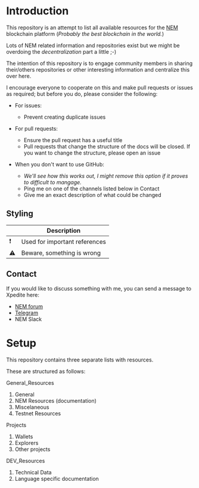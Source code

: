 # Introduction

This repository is an attempt to list all available resources for the [NEM](nem.io) blockchain platform (*Probably the best blockchain in the world.*)

Lots of NEM related information and repositories exist but we might be overdoing the *decentralization* part a little ;-)

The intention of this repository is to engage community members in sharing their/others repositories or other interesting information and centralize this over here.

I encourage everyone to cooperate on this and make pull requests or issues as required; but before you do, please consider the following:
- For issues:
  - Prevent creating duplicate issues

- For pull requests:
  - Ensure the pull request has a useful title
  - Pull requests that change the structure of the docs will be closed. If you want to change the structure, please open an issue

- When you don't want to use GitHub:
  - *We'll see how this works out, I might remove this option if it proves to difficult to mangage.*
  - Ping me on one of the channels listed below in Contact
  - Give me an exact description of what could be changed

## Styling

|  | Description |
| ------------- | ------------- |
| :exclamation:| Used for important references |
| :warning: | Beware, something is wrong  |


## Contact

If you would like to discuss something with me, you can send a message to Xpedite here:

- [NEM forum](https://forum.nem.io/)
- [Telegram](https://web.telegram.org/#/im?p=@Xpedite)
- NEM Slack

# Setup

This repository contains three separate lists with resources.

These are structured as follows:

General_Resources
1. General
2. NEM Resources (documentation)
3. Miscelaneous
4. Testnet Resources


Projects
1. Wallets
2. Explorers
3. Other projects


DEV_Resources
1. Technical Data
2. Language specific documentation
